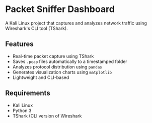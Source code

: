 # Packet Sniffer Dashboard

A Kali Linux project that captures and analyzes network traffic using Wireshark's CLI tool (TShark).

## Features
- Real-time packet capture using TShark
- Saves `.pcap` files automatically to a timestamped folder
- Analyzes protocol distribution using `pandas`
- Generates visualization charts using `matplotlib`
- Lightweight and CLI-based

## Requirements
- Kali Linux
- Python 3
- TShark (CLI version of Wireshark
